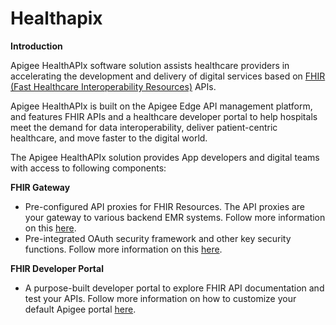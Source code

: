 **Healthapix**
==============

**Introduction**

Apigee HealthAPIx software solution assists healthcare providers in accelerating the development and delivery of digital services based on [FHIR (Fast Healthcare Interoperability Resources)](https://www.hl7.org/fhir/) APIs.

Apigee HealthAPIx is built on the Apigee Edge API management platform, and features FHIR APIs and a healthcare developer portal to help hospitals meet the demand for data interoperability, deliver patient-centric healthcare, and move faster to the digital world.

The Apigee HealthAPIx solution provides App developers and digital teams with access to following components:

**FHIR Gateway**
* Pre-configured API proxies for FHIR Resources. The API proxies are your gateway to various backend EMR systems.
  Follow more information on this [here](src/gateway).
* Pre-integrated OAuth security framework and other key security functions.
  Follow more information on this [here](src/gateway).

**FHIR Developer Portal**
* A purpose-built developer portal to explore FHIR API documentation and test your APIs.
  Follow more information on how to customize your default Apigee portal [here](src/developerportal).



